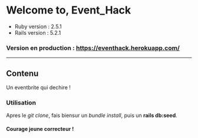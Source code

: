 # Welcome to, Event_Hack
* Ruby version : 2.5.1
* Rails version : 5.2.1

### Version en production : https://eventhack.herokuapp.com/
--------------------------------------
## Contenu
Un eventbrite qui dechire !

### Utilisation
Apres le *git clone*, fais biensur un *bundle install*, puis un **rails db:seed**.


#### Courage jeune correcteur !
